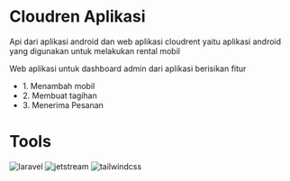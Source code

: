 # Cloudren Aplikasi
Api dari aplikasi android dan web aplikasi cloudrent yaitu aplikasi android yang digunakan untuk melakukan rental mobil

Web aplikasi untuk dashboard admin dari aplikasi berisikan fitur
<ul>
    <li>1. Menambah mobil</li>
    <li>2. Membuat tagihan</li>
    <li>3. Menerima Pesanan</li>
</ul>

# Tools
<div>
    <img src="https://laravel.com/img/logomark.min.svg" alt="laravel"/>
    <img src="https://jetstream.laravel.com/logo.svg" alt="jetstream"/>
    <img src="https://skillicons.dev/icons?i=tailwind" alt="tailwindcss"/>
</div>

